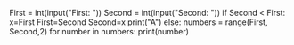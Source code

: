 First = int(input("First: "))
Second = int(input("Second: "))
if Second < First:
    x=First
    First=Second
    Second=x
    print("A")
else:
    numbers = range(First, Second,2)
    for number in numbers:
        print(number)
